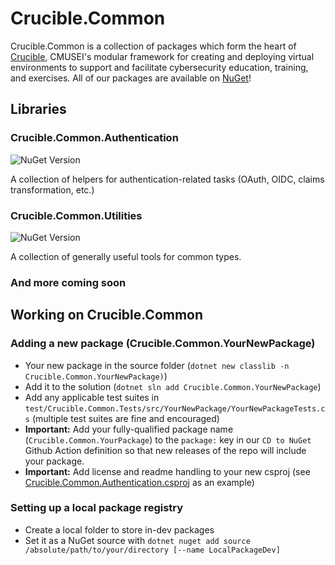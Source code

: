 # Crucible.Common

Crucible.Common is a collection of packages which form the heart of [Crucible](https://cmu-sei.github.io/crucible/), CMUSEI's modular framework for creating and deploying virtual environments to support and facilitate cybersecurity education, training, and exercises. All of our packages are available on [NuGet](https://www.nuget.org/packages?q=Crucible.Common&includeComputedFrameworks=true&prerel=true)!

## Libraries

### Crucible.Common.Authentication

![NuGet Version](https://img.shields.io/nuget/v/Crucible.Common.Authentication)

A collection of helpers for authentication-related tasks (OAuth, OIDC, claims transformation, etc.)

### Crucible.Common.Utilities

![NuGet Version](https://img.shields.io/nuget/v/Crucible.Common.Utilities)

A collection of generally useful tools for common types.

### And more coming soon

## Working on Crucible.Common

### Adding a new package (Crucible.Common.YourNewPackage)

- Your new package in the source folder (`dotnet new classlib -n Crucible.Common.YourNewPackage)`)
- Add it to the solution (`dotnet sln add Crucible.Common.YourNewPackage`)
- Add any applicable test suites in `test/Crucible.Common.Tests/src/YourNewPackage/YourNewPackageTests.cs` (multiple test suites are fine and encouraged)
- **Important:** Add your fully-qualified package name (`Crucible.Common.YourPackage`) to the `package:` key in our `CD to NuGet` Github Action definition so that new releases of the repo will include your package.
- **Important:** Add license and readme handling to your new csproj (see [Crucible.Common.Authentication.csproj](https://github.com/cmu-sei/crucible-common-dotnet/blob/main/src/Crucible.Common.Authentication/Crucible.Common.Authentication.csproj) as an example)

### Setting up a local package registry

- Create a local folder to store in-dev packages
- Set it as a NuGet source with `dotnet nuget add source /absolute/path/to/your/directory [--name LocalPackageDev]`
